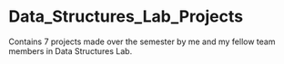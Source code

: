 # Data_Structures_Lab_Projects
Contains 7 projects made over the semester by me and my fellow team members in Data Structures Lab.
